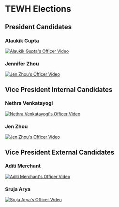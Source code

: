 # TEWH Elections
## President Candidates
### Alaukik Gupta
[![Alaukik Gupta's Officer Video](https://res.cloudinary.com/marcomontalbano/image/upload/v1617767377/video_to_markdown/images/youtube--TVtqFz3L4ug-c05b58ac6eb4c4700831b2b3070cd403.jpg)](https://youtu.be/TVtqFz3L4ug "Alaukik Gupta's Officer Video")
### Jennifer Zhou
[![Jen Zhou's Officer Video](https://res.cloudinary.com/marcomontalbano/image/upload/v1617766545/video_to_markdown/images/youtube--PpcXz-rWC6k-c05b58ac6eb4c4700831b2b3070cd403.jpg)](https://youtu.be/PpcXz-rWC6k "Jen Zhou's Officer Video")

## Vice President Internal Candidates
### Nethra Venkatayogi
[![Nethra Venkatayogi's Officer Video](https://res.cloudinary.com/marcomontalbano/image/upload/v1617767647/video_to_markdown/images/youtube--SYs8ZjqjgSg-c05b58ac6eb4c4700831b2b3070cd403.jpg)](https://youtu.be/SYs8ZjqjgSg "Nethra Venkatayogi's Officer Video")
### Jen Zhou
[![Jen Zhou's Officer Video](https://res.cloudinary.com/marcomontalbano/image/upload/v1617766545/video_to_markdown/images/youtube--PpcXz-rWC6k-c05b58ac6eb4c4700831b2b3070cd403.jpg)](https://youtu.be/PpcXz-rWC6k "Jen Zhou's Officer Video")

## Vice President External Candidates
### Aditi Merchant
[![Aditi Merchant's Officer Video](https://res.cloudinary.com/marcomontalbano/image/upload/v1617767802/video_to_markdown/images/youtube--HAazQKgzYxk-c05b58ac6eb4c4700831b2b3070cd403.jpg)](https://youtu.be/HAazQKgzYxk "Aditi Merchant's Officer Video")
### Sruja Arya
[![Sruja Arya's Officer Video](https://res.cloudinary.com/marcomontalbano/image/upload/v1617767865/video_to_markdown/images/youtube--58wlk7H8YNg-c05b58ac6eb4c4700831b2b3070cd403.jpg)](https://youtu.be/58wlk7H8YNg "Sruja Arya's Officer Video")

